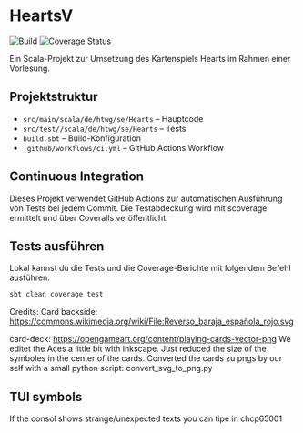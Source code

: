 # HeartsV

![Build](https://github.com/LeReyam/HeartsV/actions/workflows/ci.yml/badge.svg)
[![Coverage Status](https://coveralls.io/repos/github/HeartsV/Hearts/badge.svg?branch=main)](https://coveralls.io/github/HeartsV/Hearts?branch=main)

Ein Scala-Projekt zur Umsetzung des Kartenspiels Hearts im Rahmen einer Vorlesung.

## Projektstruktur

- `src/main/scala/de/htwg/se/Hearts` – Hauptcode
- `src/test//scala/de/htwg/se/Hearts` – Tests
- `build.sbt` – Build-Konfiguration
- `.github/workflows/ci.yml` – GitHub Actions Workflow

## Continuous Integration

Dieses Projekt verwendet GitHub Actions zur automatischen Ausführung von Tests bei jedem Commit. Die Testabdeckung wird mit scoverage ermittelt und über Coveralls veröffentlicht.

## Tests ausführen

Lokal kannst du die Tests und die Coverage-Berichte mit folgendem Befehl ausführen:

```bash
sbt clean coverage test
```

Credits:
Card backside:
https://commons.wikimedia.org/wiki/File:Reverso_baraja_española_rojo.svg

card-deck:
https://opengameart.org/content/playing-cards-vector-png
We editet the Aces a little bit with Inkscape. Just reduced the size of the symboles in the center of the cards.
Converted the cards zu pngs by our self with a small python script: convert_svg_to_png.py

## TUI symbols
If the consol shows strange/unexpected texts you can tipe in chcp65001

